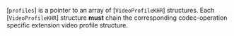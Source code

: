 [`profiles`] is a pointer to an array of [`VideoProfileKHR`]
structures.
Each [`VideoProfileKHR`] structure  **must**  chain the corresponding
codec-operation specific extension video profile structure.
